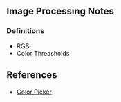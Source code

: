 ## Image Processing Notes

### Definitions
- RGB
- Color Threasholds


## References
- [Color Picker](https://www.w3schools.com/colors/colors_picker.asp)
